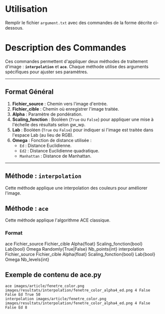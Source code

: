 
# Utilisation

Remplir le fichier `argument.txt` avec des commandes de la forme décrite ci-dessous.

# Description des Commandes

Ces commandes permettent d'appliquer deux méthodes de traitement d'image : **`interpolation`** et **`ace`**. Chaque méthode utilise des arguments spécifiques pour ajuster ses paramètres.

---

## Format Général

1. **Fichier_source** : Chemin vers l'image d'entrée.
2. **Fichier_cible** : Chemin où enregistrer l'image traitée.
3. **Alpha** : Paramètre de pondération.
4. **Scaling_fonction** : Booléen (`True` ou `False`) pour appliquer une mise à l'échelle des résultats selon gw_wp.
5. **Lab** : Booléen (`True` ou `False`) pour indiquer si l'image est traitée dans l'espace Lab (au lieu de RGB).
6. **Omega** : Fonction de distance utilisée :
   - `Ed` : Distance Euclidienne.
   - `Ed2` : Distance Euclidienne quadratique.
   - `Manhattan` : Distance de Manhattan.

---

## Méthode : `interpolation`

Cette méthode applique une interpolation des couleurs pour améliorer l'image.

## Méthode : `ace`

Cette méthode applique l'algorithme ACE classique.

### Format

ace           Fichier_source Fichier_cible Alpha{float} Scaling_fonction{bool} Lab{bool} Omega Randomly{True|False} Nb_points{int}
interpolation Fichier_source Fichier_cible Alpha{float} Scaling_fonction{bool} Lab{bool} Omega Nb_levels{int}


## Exemple de contenu de ace.py

```
ace images/article/fenetre_color.png images/resultats/interpolation/fenetre_color_alpha4_ed.png 4 False False Ed True 50
interpolation images/article/fenetre_color.png images/resultats/interpolation/fenetre_color_alpha4_ed.png 4 False False Ed 8
```